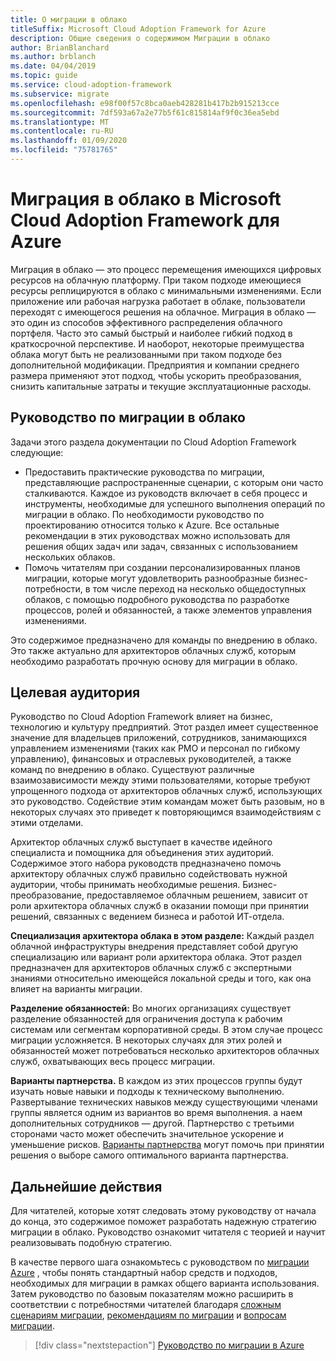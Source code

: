```yaml
---
title: О миграции в облако
titleSuffix: Microsoft Cloud Adoption Framework for Azure
description: Общие сведения о содержимом Миграции в облако
author: BrianBlanchard
ms.author: brblanch
ms.date: 04/04/2019
ms.topic: guide
ms.service: cloud-adoption-framework
ms.subservice: migrate
ms.openlocfilehash: e98f00f57c8bca0aeb428281b417b2b915213cce
ms.sourcegitcommit: 7df593a67a2e77b5f61c815814af9f0c36ea5ebd
ms.translationtype: MT
ms.contentlocale: ru-RU
ms.lasthandoff: 01/09/2020
ms.locfileid: "75781765"
---
```

# <a name="cloud-migration-in-the-microsoft-cloud-adoption-framework-for-azure"></a>Миграция в облако в Microsoft Cloud Adoption Framework для Azure

Миграция в облако — это процесс перемещения имеющихся цифровых ресурсов на облачную платформу. При таком подходе имеющиеся ресурсы реплицируются в облако с минимальными изменениями. Если приложение или рабочая нагрузка работает в облаке, пользователи переходят с имеющегося решения на облачное. Миграция в облако — это один из способов эффективного распределения облачного портфеля. Часто это самый быстрый и наиболее гибкий подход в краткосрочной перспективе. И наоборот, некоторые преимущества облака могут быть не реализованными при таком подходе без дополнительной модификации. Предприятия и компании среднего размера применяют этот подход, чтобы ускорить преобразования, снизить капитальные затраты и текущие эксплуатационные расходы.

## <a name="cloud-migration-guidance"></a>Руководство по миграции в облако

Задачи этого раздела документации по Cloud Adoption Framework следующие:

- Предоставить практические руководства по миграции, представляющие распространенные сценарии, с которым они часто сталкиваются. Каждое из руководств включает в себя процесс и инструменты, необходимые для успешного выполнения операций по миграции в облако. По необходимости руководство по проектированию относится только к Azure. Все остальные рекомендации в этих руководствах можно использовать для решения общих задач или задач, связанных с использованием нескольких облаков.
- Помочь читателям при создании персонализированных планов миграции, которые могут удовлетворить разнообразные бизнес-потребности, в том числе переход на несколько общедоступных облаков, с помощью подробного руководства по разработке процессов, ролей и обязанностей, а также элементов управления изменениями.

Это содержимое предназначено для команды по внедрению в облако. Это также актуально для архитекторов облачных служб, которым необходимо разработать прочную основу для миграции в облако.

## <a name="intended-audience"></a>Целевая аудитория

Руководство по Cloud Adoption Framework влияет на бизнес, технологию и культуру предприятий. Этот раздел имеет существенное значение для владельцев приложений, сотрудников, занимающихся управлением изменениями (таких как PMO и персонал по гибкому управлению), финансовых и отраслевых руководителей, а также команд по внедрению в облако. Существуют различные взаимозависимости между этими пользователями, которые требуют упрощенного подхода от архитекторов облачных служб, использующих это руководство. Содействие этим командам может быть разовым, но в некоторых случаях это приведет к повторяющимся взаимодействиям с этими отделами.

Архитектор облачных служб выступает в качестве идейного специалиста и помощника для объединения этих аудиторий. Содержимое этого набора руководств предназначено помочь архитектору облачных служб правильно содействовать нужной аудитории, чтобы принимать необходимые решения. Бизнес-преобразование, предоставляемое облачным решением, зависит от роли архитектора облачных служб в оказании помощи при принятии решений, связанных с ведением бизнеса и работой ИТ-отдела.

**Специализация архитектора облака в этом разделе:** Каждый раздел облачной инфраструктуры внедрения представляет собой другую специализацию или вариант роли архитектора облака. Этот раздел предназначен для архитекторов облачных служб с экспертными знаниями относительно имеющейся локальной среды и того, как она влияет на варианты миграции.

**Разделение обязанностей:** Во многих организациях существует разделение обязанностей для ограничения доступа к рабочим системам или сегментам корпоративной среды. В этом случае процесс миграции усложняется. В некоторых случаях для этих ролей и обязанностей может потребоваться несколько архитекторов облачных служб, охватывающих весь процесс миграции.

**Варианты партнерства.** В каждом из этих процессов группы будут изучать новые навыки и подходы к техническому выполнению. Развертывание технических навыков между существующими членами группы является одним из вариантов во время выполнения. а наем дополнительных сотрудников — другой. Партнерство с третьими сторонами часто может обеспечить значительное ускорение и уменьшение рисков. [Варианты партнерства](./migration-considerations/assess/partnership-options.md) могут помочь при принятии решения о выборе самого оптимального варианта партнерства.

## <a name="next-steps"></a>Дальнейшие действия

Для читателей, которые хотят следовать этому руководству от начала до конца, это содержимое поможет разработать надежную стратегию миграции в облако. Руководство ознакомит читателя с теорией и научит реализовывать подобную стратегию.

В качестве первого шага ознакомьтесь с руководством по [миграции Azure](./azure-migration-guide/index.md) , чтобы понять стандартный набор средств и подходов, необходимых для миграции в рамках общего варианта использования. Затем руководство по базовым показателям можно расширить в соответствии с потребностями читателей благодаря [сложным сценариям миграции](./expanded-scope/index.md), [рекомендациям по миграции](./azure-best-practices/index.md) и [вопросам миграции](./migration-considerations/index.md).

> [!div class="nextstepaction"]
> [Руководство по миграции в Azure](./azure-migration-guide/index.md)
